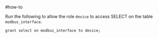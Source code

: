 #how-to 

Run the following to allow the role `device` to access SELECT on the table `modbus_interface`.

```
grant select on modbus_interface to device;
```
